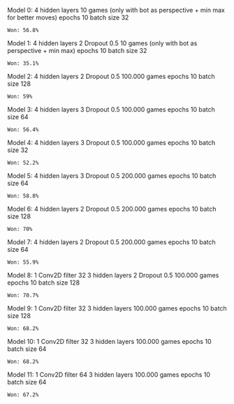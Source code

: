 Model 0:
    4 hidden layers
    10 games (only with bot as perspective + min max for better moves)
    epochs 10
    batch size 32

    Won: 56.8%
Model 1:
    4 hidden layers
    2 Dropout 0.5
    10 games (only with bot as perspective + min max)
    epochs 10
    batch size 32

    Won: 35.1%
Model 2:
    4 hidden layers
    2 Dropout 0.5
    100.000 games
    epochs 10
    batch size 128

    Won: 59%
Model 3:
    4 hidden layers
    3 Dropout 0.5
    100.000 games
    epochs 10
    batch size 64

    Won: 56.4%
Model 4:
    4 hidden layers
    3 Dropout 0.5
    100.000 games
    epochs 10
    batch size 32

    Won: 52.2%
Model 5:
    4 hidden layers
    3 Dropout 0.5
    200.000 games
    epochs 10
    batch size 64

    Won: 58.8%
Model 6:
    4 hidden layers
    2 Dropout 0.5
    200.000 games
    epochs 10
    batch size 128

    Won: 70%
Model 7:
    4 hidden layers
    2 Dropout 0.5
    200.000 games
    epochs 10
    batch size 64

    Won: 55.9%
Model 8:
    1 Conv2D filter 32
    3 hidden layers
    2 Dropout 0.5
    100.000 games
    epochs 10
    batch size 128

    Won: 70.7%
Model 9:
    1 Conv2D filter 32
    3 hidden layers
    100.000 games
    epochs 10
    batch size 128

    Won: 68.2%
Model 10:
    1 Conv2D filter 32
    3 hidden layers
    100.000 games
    epochs 10
    batch size 64

    Won: 68.2%
Model 11:
    1 Conv2D filter 64
    3 hidden layers
    100.000 games
    epochs 10
    batch size 64

    Won: 67.2%